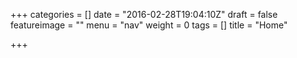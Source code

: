 +++
categories = []
date = "2016-02-28T19:04:10Z"
draft = false
featureimage = ""
menu = "nav"
weight = 0
tags = []
title = "Home"

+++
